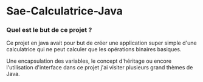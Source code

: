 # Sae-Calculatrice-Java

<h3> Quel est le but de ce projet ? </h3>

Ce projet en java avait pour but de créer une application super simple d'une calculatrice qui ne peut calculer que les opérations binaires basiques.

Une encapsulation des variables, le concept d'héritage ou encore l'utilisation d'interface dans ce projet j'ai visiter plusieurs grand thèmes de Java. 
